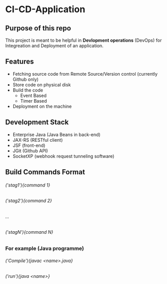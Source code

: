 # CI-CD-Application

## Purpose of this repo

This project is meant to be helpful in **Devlopment operations** (DevOps) for Integreation and Deployment of an application.

## Features

* Fetching source code from Remote Source/Version control (currently Github only)
* Store code on physical disk
* Build the code
  * Event Based
  * Timer Based
* Deployment on the machine

## Development Stack

* Enterprise Java (Java Beans in back-end)
* JAX-RS (RESTful client)
* JSF (front-end)
* JGit (Github API)
* SocketXP (webhook request tunneling software)

## Build Commands Format

###### ('stag1'){command 1}
###### ('stag2'){command 2}
###### ...
###### ('stagN'){command N}

### For example (Java programme)
###### ('Compile'){javac \<name\>.java}
###### ('run'){java \<name\>}

